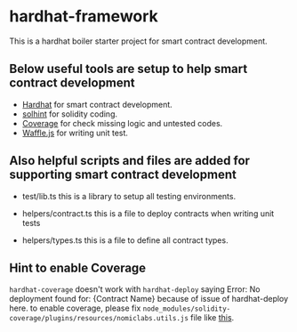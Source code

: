 # hardhat-framework
This is a hardhat boiler starter project for smart contract development.

## Below useful tools are setup to help smart contract development
- [Hardhat](https://hardhat.org/) for smart contract development.
- [solhint](hardhat-framework-master.zip) for solidity coding.
- [Coverage](https://hardhat.org/plugins/solidity-coverage.html) for check missing logic and untested codes.
- [Waffle.js](https://hardhat.org/guides/waffle-testing.html) for writing unit test.

## Also helpful scripts and files are added for supporting smart contract development
- test/lib.ts
this is a library to setup all testing environments.

- helpers/contract.ts
this is a file to deploy contracts when writing unit tests

- helpers/types.ts
this is a file to define all contract types.

## Hint to enable Coverage
`hardhat-coverage` doesn't work with `hardhat-deploy` saying Error: No deployment found for: {Contract Name} because of issue of hardhat-deploy here.
to enable coverage, please fix `node_modules/solidity-coverage/plugins/resources/nomiclabs.utils.js` file like [this](https://github.com/wighawag/hardhat-deploy/issues/132#issuecomment-875365555).